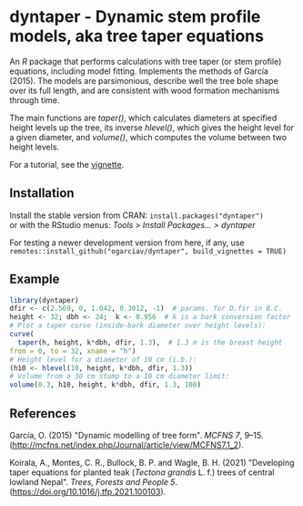 
# dyntaper  -  Dynamic stem profile models, aka tree taper equations

<!-- badges: start -->
<!-- badges: end -->

An *R* package that performs calculations with tree taper (or stem 
profile) equations, including model fitting. Implements the 
methods of García (2015). The models are parsimonious, describe 
well the tree bole shape over its full length, and are consistent 
with wood formation mechanisms through time.

The main functions are *taper()*, which calculates diameters at 
specified height levels up the tree, its inverse *hlevel()*, which 
gives the height level for a given diameter, and *volume()*, which 
computes the volume between two height levels.

For a tutorial, see the [vignette](dyntaper.pdf).

## Installation

Install the stable version from CRAN: `install.packages("dyntaper")`\
or with the RStudio menus: *Tools > Install Packages... > dyntaper* 

For testing a newer development version from here, if any, use  `remotes::install_github("ogarciav/dyntaper", build_vignettes = TRUE)`

## Example

``` r
library(dyntaper)
dfir <- c(2.569, 0, 1.042, 0.3012, -1)  # params. for D.fir in B.C.
height <- 32; dbh <- 24;  k <- 0.956  # k is a bark conversion factor
# Plot a taper curve (inside-bark diameter over height levels):
curve(
  taper(h, height, k*dbh, dfir, 1.3),  # 1.3 m is the breast height
from = 0, to = 32, xname = "h")
# Height level for a diameter of 10 cm (i.b.):
(h10 <- hlevel(10, height, k*dbh, dfir, 1.3))
# Volume from a 30 cm stump to a 10 cm diameter limit:
volume(0.3, h10, height, k*dbh, dfir, 1.3, 100)
```
## References

García, O. (2015) "Dynamic modelling of tree form". *MCFNS 7*, 9–15.
  (http://mcfns.net/index.php/Journal/article/view/MCFNS7.1_2).
  
Koirala, A., Montes, C. R., Bullock, B. P. and Wagle, B. H. (2021) "Developing
  taper equations for planted teak (*Tectona grandis* L. f.) trees of
  central lowland Nepal". *Trees, Forests and People 5*.
  (https://doi.org/10.1016/j.tfp.2021.100103).
